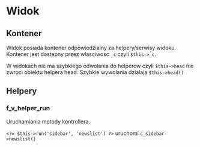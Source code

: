 # Widok

## Kontener

Widok posiada kontener odpowiedzialny za helpery/serwisy widoku.
Kontener jest dostepny przez wlasciwosc `_c` czyli `$this->_c`.

W widokach nie ma szybkiego odwolania do helperow czyli `$this->head` nie zwroci obiektu helpera head.
Szybkie wywolania dzialaja `$this->head()`


## Helpery

### f_v_helper_run

Uruchamiania metody kontrollera.

`<?= $this->run('sidebar', 'newslist') ?>` uruchomi `c_sidebar->newslist()`



